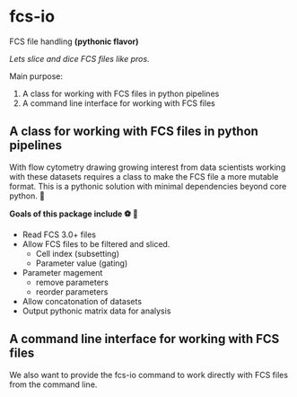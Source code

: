 # fcs-io
FCS file handling **(pythonic flavor)**

*Lets slice and dice FCS files like pros.*

Main purpose:
1. A class for working with FCS files in python pipelines
2. A command line interface for working with FCS files

## A class for working with FCS files in python pipelines

With flow cytometry drawing growing interest from data scientists
working with these datasets requires a class to make the FCS file
a more mutable format. This is a pythonic solution with minimal
dependencies beyond core python. 🐍  

**Goals of this package include ⚽ 🥅**

* Read FCS 3.0+ files
* Allow FCS files to be filtered and sliced.
  - Cell index (subsetting)
  - Parameter value (gating)
* Parameter magement
  - remove parameters
  - reorder parameters
* Allow concatonation of datasets
* Output pythonic matrix data for analysis

## A command line interface for working with FCS files

We also want to provide the fcs-io command to work directly with FCS files
from the command line.
